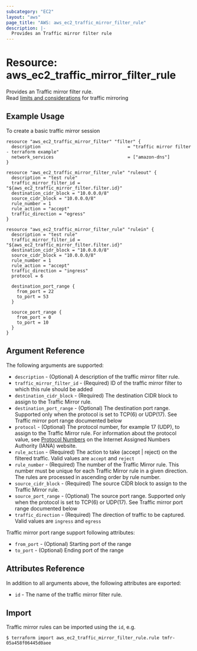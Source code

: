```yaml
---
subcategory: "EC2"
layout: "aws"
page_title: "AWS: aws_ec2_traffic_mirror_filter_rule"
description: |-
  Provides an Traffic mirror filter rule
---
```


# Resource: aws_ec2_traffic_mirror_filter_rule

Provides an Traffic mirror filter rule.  
Read [limits and considerations](https://docs.aws.amazon.com/vpc/latest/mirroring/traffic-mirroring-considerations.html) for traffic mirroring

## Example Usage

To create a basic traffic mirror session

```hcl
resource "aws_ec2_traffic_mirror_filter" "filter" {
  description                                 = "traffic mirror filter - terraform example"
  network_services                            = ["amazon-dns"]
}

resource "aws_ec2_traffic_mirror_filter_rule" "ruleout" {
  description = "test rule"
  traffic_mirror_filter_id = "${aws_ec2_traffic_mirror_filter.filter.id}"
  destination_cidr_block = "10.0.0.0/8"
  source_cidr_block = "10.0.0.0/8"
  rule_number = 1
  rule_action = "accept"
  traffic_direction = "egress"
}

resource "aws_ec2_traffic_mirror_filter_rule" "rulein" {
  description = "test rule"
  traffic_mirror_filter_id = "${aws_ec2_traffic_mirror_filter.filter.id}"
  destination_cidr_block = "10.0.0.0/8"
  source_cidr_block = "10.0.0.0/8"
  rule_number = 1
  rule_action = "accept"
  traffic_direction = "ingress"
  protocol = 6

  destination_port_range {
    from_port = 22
    to_port = 53
  }

  source_port_range {
    from_port = 0
    to_port = 10
  }
}
```

## Argument Reference

The following arguments are supported:

* `description` - (Optional) A description of the traffic mirror filter rule.
* `traffic_mirror_filter_id`  - (Required) ID of the traffic mirror filter to which this rule should be added
* `destination_cidr_block` - (Required) The destination CIDR block to assign to the Traffic Mirror rule.
* `destination_port_range` - (Optional) The destination port range. Supported only when the protocol is set to TCP(6) or UDP(17). See Traffic mirror port range documented below
* `protocol` - (Optional) The protocol number, for example 17 (UDP), to assign to the Traffic Mirror rule. For information about the protocol value, see [Protocol Numbers](https://www.iana.org/assignments/protocol-numbers/protocol-numbers.xhtml) on the Internet Assigned Numbers Authority (IANA) website.
* `rule_action` - (Required) The action to take (accept | reject) on the filtered traffic. Valid values are `accept` and `reject`
* `rule_number` - (Required) The number of the Traffic Mirror rule. This number must be unique for each Traffic Mirror rule in a given direction. The rules are processed in ascending order by rule number.
* `source_cidr_block` - (Required) The source CIDR block to assign to the Traffic Mirror rule.
* `source_port_range` - (Optional) The source port range. Supported only when the protocol is set to TCP(6) or UDP(17). See Traffic mirror port range documented below
* `traffic_direction` - (Required) The direction of traffic to be captured. Valid values are `ingress` and `egress`

Traffic mirror port range support following attributes:
* `from_port` - (Optional) Starting port of the range
* `to_port` - (Optional) Ending port of the range

## Attributes Reference

In addition to all arguments above, the following attributes are exported:

* `id` - The name of the traffic mirror filter rule.

## Import

Traffic mirror rules can be imported using the `id`, e.g.

```
$ terraform import aws_ec2_traffic_mirror_filter_rule.rule tmfr-05a458f06445d0aee
```
